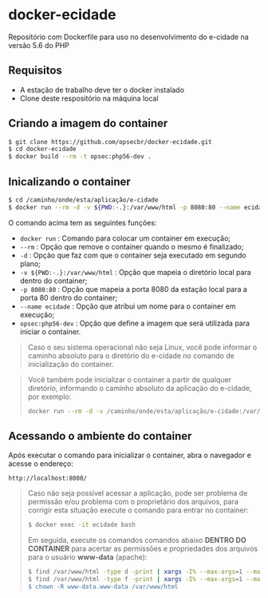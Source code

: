 # docker-ecidade

Repositório com Dockerfile para uso no desenvolvimento do e-cidade na versão 5.6 do PHP

## Requisitos

- A estação de trabalho deve ter o docker instalado
- Clone deste respositório na máquina local

## Criando a imagem do container

```bash
$ git clone https://github.com/opsecbr/docker-ecidade.git
$ cd docker-ecidade
$ docker build --rm -t opsec:php56-dev .
```

## Inicalizando o container

```bash
$ cd /caminho/onde/esta/aplicação/e-cidade
$ docker run --rm -d -v ${PWD:-.}:/var/www/html -p 8080:80 --name ecidade opsec:php56-dev
```

O comando acima tem as seguintes funções:
- `docker run` : Comando para colocar um container em execução;
- `--rm` : Opção que remove o container quando o mesmo é finalizado;
- `-d` : Opção que faz com que o container seja executado em segundo plano;
- `-v ${PWD:-.}:/var/www/html` : Opção que mapeia o diretório local para dentro do container;
- `-p 8080:80` : Opção que mapeia a porta 8080 da estação local para a porta 80 dentro do container;
- `--name ecidade` : Opção que atribui um nome para o container em execução;
- `opsec:php56-dev` : Opção que define a imagem que será utilizada para iniciar o container.

> Caso o seu sistema operacional não seja Linux, você pode informar o caminho absoluto para o diretório do e-cidade no comando de inicialização do container.

> Você também pode inicializar o container a partir de qualquer diretório, informando o caminho absoluto da aplicação do e-cidade, por exemplo:
>
> ```bash
> docker run --rm -d -v /caminho/onde/esta/aplicação/e-cidade:/var/www/html -p 8080:80 opsec:php56-dev
> ```

## Acessando o ambiente do container

Após executar o comando para inicializar o container, abra o navegador e acesse o endereço:

`http://localhost:8080/`

> Caso não seja possível acessar a aplicação, pode ser problema de permissão e/ou problema com o proprietário dos arquivos, para corrigir esta situação execute o comando para entrar no container:
>
> ```bash
> $ docker exec -it ecidade bash
> ```
> 
> Em seguida, execute os comandos comandos abaixo **DENTRO DO CONTAINER** para acertar as permissões e propriedades dos arquivos para o usuário **www-data** (apache):
> 
> ```bash
> $ find /var/www/html -type d -print | xargs -I% --max-args=1 --max-procs=100 chmod 775 "%"
> $ find /var/www/html -type f -print | xargs -I% --max-args=1 --max-procs=100 chmod 664 "%
> $ chown -R www-data.www-data /var/www/html
> ```